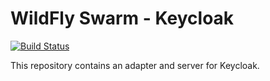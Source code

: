
# WildFly Swarm - Keycloak

[![Build Status](https://projectodd.ci.cloudbees.com/buildStatus/icon?job=wildfly-swarm-keycloak)](https://projectodd.ci.cloudbees.com/job/wildfly-swarm-keycloak)

This repository contains an adapter and server for Keycloak.

